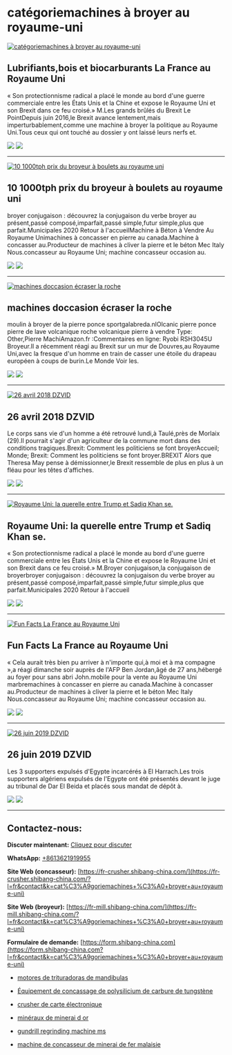 # catégoriemachines à broyer au royaume-uni

<a href="https://swt.shibang-china.com/?l=fr&img&k=cat%C3%A9goriemachines+%C3%A0+broyer+au+royaume-uni" target="_blank">![catégoriemachines à broyer au royaume-uni](http://static.shibang-china.com/all-800x300/828.jpg)</a>

## Lubrifiants,bois et biocarburants La France au Royaume Uni
« Son protectionnisme radical a placé le monde au bord d'une guerre commerciale entre les États Unis et la Chine et expose le Royaume Uni et son Brexit dans ce feu croisé.» M.Les grands brûlés du Brexit Le PointDepuis juin 2016,le Brexit avance lentement,mais imperturbablement,comme une machine à broyer la politique au Royaume Uni.Tous ceux qui ont touché au dossier y ont laissé leurs nerfs et.


<a href="https://whatsapp.shibangsoft.com/WhatsApp.php" target="_blank" title="WhatsApp">![](http://static.shibang-china.com/icon/whatsapp.png)</a> <a href="https://swt.shibang-china.com/?l=fr&icon&k=cat%C3%A9goriemachines+%C3%A0+broyer+au+royaume-uni" target="_blank">![](http://static.shibang-china.com/icon/chat-fr.png)</a>

---

<a href="https://swt.shibang-china.com/?l=fr&img&k=cat%C3%A9goriemachines+%C3%A0+broyer+au+royaume-uni" target="_blank">![10 1000tph prix du broyeur à boulets au royaume uni](http://static.shibang-china.com/all-800x300/1476.jpg)</a>

## 10 1000tph prix du broyeur à boulets au royaume uni
broyer conjugaison : découvrez la conjugaison du verbe broyer au présent,passé composé,imparfait,passé simple,futur simple,plus que parfait.Municipales 2020 Retour à l'accueilMachine à Béton à Vendre Au Royaume Unimachines à concasser en pierre au canada.Machine à concasser au.Producteur de machines à cliver la pierre et le béton Mec Italy Nous.concasseur au Royaume Uni; machine concasseur occasion au.


<a href="https://whatsapp.shibangsoft.com/WhatsApp.php" target="_blank" title="WhatsApp">![](http://static.shibang-china.com/icon/whatsapp.png)</a> <a href="https://swt.shibang-china.com/?l=fr&icon&k=cat%C3%A9goriemachines+%C3%A0+broyer+au+royaume-uni" target="_blank">![](http://static.shibang-china.com/icon/chat-fr.png)</a>

---

<a href="https://swt.shibang-china.com/?l=fr&img&k=cat%C3%A9goriemachines+%C3%A0+broyer+au+royaume-uni" target="_blank">![machines doccasion écraser la roche](http://static.shibang-china.com/all-800x300/1119.jpg)</a>

## machines doccasion écraser la roche
moulin à broyer de la pierre ponce sportgalabreda.nlOlcanic pierre ponce pierre de lave volcanique roche volcanique pierre à vendre Type: Other,Pierre MachiAmazon.fr :Commentaires en ligne: Ryobi RSH3045U Broyeur.Il a récemment réagi au Brexit sur un mur de Douvres,au Royaume Uni,avec la fresque d'un homme en train de casser une étoile du drapeau européen à coups de burin.Le Monde Voir les.


<a href="https://whatsapp.shibangsoft.com/WhatsApp.php" target="_blank" title="WhatsApp">![](http://static.shibang-china.com/icon/whatsapp.png)</a> <a href="https://swt.shibang-china.com/?l=fr&icon&k=cat%C3%A9goriemachines+%C3%A0+broyer+au+royaume-uni" target="_blank">![](http://static.shibang-china.com/icon/chat-fr.png)</a>

---

<a href="https://swt.shibang-china.com/?l=fr&img&k=cat%C3%A9goriemachines+%C3%A0+broyer+au+royaume-uni" target="_blank">![26 avril 2018 DZVID](http://static.shibang-china.com/all-800x300/689.jpg)</a>

## 26 avril 2018 DZVID
Le corps sans vie d'un homme a été retrouvé lundi,à Taulé,près de Morlaix (29).Il pourrait s'agir d'un agriculteur de la commune mort dans des conditions tragiques.Brexit: Comment les politiciens se font broyerAccueil; Monde; Brexit: Comment les politiciens se font broyer.BREXIT Alors que Theresa May pense à démissionner,le Brexit ressemble de plus en plus à un fléau pour les têtes d'affiches.


<a href="https://whatsapp.shibangsoft.com/WhatsApp.php" target="_blank" title="WhatsApp">![](http://static.shibang-china.com/icon/whatsapp.png)</a> <a href="https://swt.shibang-china.com/?l=fr&icon&k=cat%C3%A9goriemachines+%C3%A0+broyer+au+royaume-uni" target="_blank">![](http://static.shibang-china.com/icon/chat-fr.png)</a>

---

<a href="https://swt.shibang-china.com/?l=fr&img&k=cat%C3%A9goriemachines+%C3%A0+broyer+au+royaume-uni" target="_blank">![Royaume Uni: la querelle entre Trump et Sadiq Khan se.](http://static.shibang-china.com/all-800x300/1216.jpg)</a>

## Royaume Uni: la querelle entre Trump et Sadiq Khan se.
« Son protectionnisme radical a placé le monde au bord d'une guerre commerciale entre les États Unis et la Chine et expose le Royaume Uni et son Brexit dans ce feu croisé.» M.Broyer conjugaison,la conjugaison de broyerbroyer conjugaison : découvrez la conjugaison du verbe broyer au présent,passé composé,imparfait,passé simple,futur simple,plus que parfait.Municipales 2020 Retour à l'accueil


<a href="https://whatsapp.shibangsoft.com/WhatsApp.php" target="_blank" title="WhatsApp">![](http://static.shibang-china.com/icon/whatsapp.png)</a> <a href="https://swt.shibang-china.com/?l=fr&icon&k=cat%C3%A9goriemachines+%C3%A0+broyer+au+royaume-uni" target="_blank">![](http://static.shibang-china.com/icon/chat-fr.png)</a>

---

<a href="https://swt.shibang-china.com/?l=fr&img&k=cat%C3%A9goriemachines+%C3%A0+broyer+au+royaume-uni" target="_blank">![Fun Facts La France au Royaume Uni](http://static.shibang-china.com/all-800x300/1463.jpg)</a>

## Fun Facts La France au Royaume Uni
« Cela aurait très bien pu arriver à n'importe qui,à moi et à ma compagne »,a réagi dimanche soir auprès de l'AFP Ben Jordan,âgé de 27 ans,hébergé au foyer pour sans abri John.mobile pour la vente au Royaume Uni marbremachines à concasser en pierre au canada.Machine à concasser au.Producteur de machines à cliver la pierre et le béton Mec Italy Nous.concasseur au Royaume Uni; machine concasseur occasion au.


<a href="https://whatsapp.shibangsoft.com/WhatsApp.php" target="_blank" title="WhatsApp">![](http://static.shibang-china.com/icon/whatsapp.png)</a> <a href="https://swt.shibang-china.com/?l=fr&icon&k=cat%C3%A9goriemachines+%C3%A0+broyer+au+royaume-uni" target="_blank">![](http://static.shibang-china.com/icon/chat-fr.png)</a>

---

<a href="https://swt.shibang-china.com/?l=fr&img&k=cat%C3%A9goriemachines+%C3%A0+broyer+au+royaume-uni" target="_blank">![26 juin 2019 DZVID](http://static.shibang-china.com/all-800x300/416.jpg)</a>

## 26 juin 2019 DZVID
Les 3 supporters expulsés d'Egypte incarcérés à El Harrach.Les trois supporters algériens expulsés de l'Egypte ont été présentés devant le juge au tribunal de Dar El Beida et placés sous mandat de dépôt à.

<a href="https://whatsapp.shibangsoft.com/WhatsApp.php" target="_blank" title="WhatsApp">![](http://static.shibang-china.com/icon/whatsapp.png)</a> <a href="https://swt.shibang-china.com/?l=fr&icon&k=cat%C3%A9goriemachines+%C3%A0+broyer+au+royaume-uni" target="_blank">![](http://static.shibang-china.com/icon/chat-fr.png)</a>

---
## Contactez-nous:

**Discuter maintenant:** [Cliquez pour discuter](https://swt.shibang-china.com?l=fr&contact&k=cat%C3%A9goriemachines+%C3%A0+broyer+au+royaume-uni)

**WhatsApp:**  [+8613621919955](https://whatsapp.shibangsoft.com/WhatsApp.php)

**Site Web (concasseur):** [https://fr-crusher.shibang-china.com/](https://fr-crusher.shibang-china.com/?l=fr&contact&k=cat%C3%A9goriemachines+%C3%A0+broyer+au+royaume-uni)

**Site Web (broyeur):** [https://fr-mill.shibang-china.com/](https://fr-mill.shibang-china.com/?l=fr&contact&k=cat%C3%A9goriemachines+%C3%A0+broyer+au+royaume-uni)

**Formulaire de demande:** [https://form.shibang-china.com](https://form.shibang-china.com?l=fr&contact&k=cat%C3%A9goriemachines+%C3%A0+broyer+au+royaume-uni)

* [motores de trituradoras de mandibulas](../1/motores%20de%20trituradoras%20de%20mandibulas.md)

* [Équipement de concassage de polysilicium de carbure de tungstène](../1/%C3%89quipement%20de%20concassage%20de%20polysilicium%20de%20carbure%20de%20tungst%C3%A8ne.md)

* [crusher de carte électronique](../2/crusher%20de%20carte%20%C3%A9lectronique.md)

* [minéraux de minerai d or](../8/min%C3%A9raux%20de%20minerai%20d%20or.md)

* [gundrill regrinding machine ms](../4/gundrill%20regrinding%20machine%20ms.md)

* [machine de concasseur de minerai de fer malaisie](../9/machine%20de%20concasseur%20de%20minerai%20de%20fer%20malaisie.md)